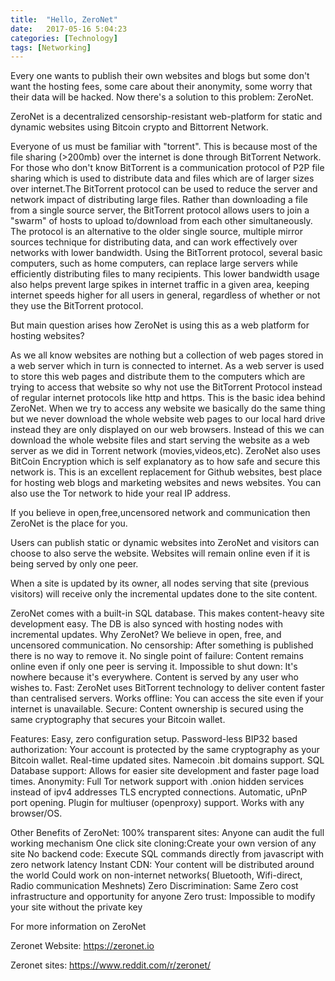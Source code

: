 ```yaml
---
title:  "Hello, ZeroNet"
date:   2017-05-16 5:04:23
categories: [Technology]
tags: [Networking]
---
```


Every one wants to publish their own websites and blogs but some don't want the hosting fees, some care about their anonymity, some worry that their data will be hacked. Now there's a solution to this problem: ZeroNet.

ZeroNet is a decentralized censorship-resistant web-platform for static and dynamic websites using Bitcoin crypto and Bittorrent Network.

Everyone of us must be familiar with "torrent". This is because most of the file sharing (>200mb) over the internet is done through BitTorrent Network. For those who don't know BitTorrent is a communication protocol of P2P file sharing which is used to distribute data and files which are of larger sizes over internet.The BitTorrent protocol can be used to reduce the server and network impact of distributing large files. Rather than downloading a file from a single source server, the BitTorrent protocol allows users to join a "swarm" of hosts to upload to/download from each other simultaneously. The protocol is an alternative to the older single source, multiple mirror sources technique for distributing data, and can work effectively over networks with lower bandwidth. Using the BitTorrent protocol, several basic computers, such as home computers, can replace large servers while efficiently distributing files to many recipients. This lower bandwidth usage also helps prevent large spikes in internet traffic in a given area, keeping internet speeds higher for all users in general, regardless of whether or not they use the BitTorrent protocol.

But main question arises how ZeroNet is using this as a web platform for hosting websites?

As we all know websites are nothing but a collection of web pages stored in a web server which in turn is connected to internet. As a web server is used to store this web pages and distribute them to the computers which are trying to access that website so why not use the BitTorrent Protocol instead of regular internet protocols like http and https. This is the basic idea behind ZeroNet. When we try to access any website we basically do the same thing but we never download the whole website web pages to our local hard drive instead they are only displayed on our web browsers. Instead of this we can download the whole website files and start serving the website as a web server as we did in Torrent network (movies,videos,etc). ZeroNet also uses BitCoin Encryption which is self explanatory as to how safe and secure this network is. This is an excellent replacement for Github websites, best place for hosting web blogs and marketing websites and news websites. You can also use the Tor network to hide your real IP address.

If you believe in open,free,uncensored network and communication then ZeroNet is the place for you.

Users can publish static or dynamic websites into ZeroNet and visitors can choose to also serve the website. Websites will remain online even if it is being served by only one peer.

When a site is updated by its owner, all nodes serving that site (previous visitors) will receive only the incremental updates done to the site content.

ZeroNet comes with a built-in SQL database. This makes content-heavy site development easy. The DB is also synced with hosting nodes with incremental updates.
Why ZeroNet?
     We believe in open, free, and uncensored communication.
    No censorship: After something is published there is no way to remove it.
    No single point of failure: Content remains online even if only one peer is serving it.
    Impossible to shut down: It's nowhere because it's everywhere. Content is served by any user who wishes to.
    Fast: ZeroNet uses BitTorrent technology to deliver content faster than centralised servers.
    Works offline: You can access the site even if your internet is unavailable.
    Secure: Content ownership is secured using the same cryptography that secures your Bitcoin wallet.

Features:
    Easy, zero configuration setup.
    Password-less BIP32 based authorization: Your account is protected by the same cryptography as your Bitcoin wallet.
    Real-time updated sites.
    Namecoin .bit domains support.
    SQL Database support: Allows for easier site development and faster page load times.
    Anonymity: Full Tor network support with .onion hidden services instead of ipv4 addresses
    TLS encrypted connections.
    Automatic, uPnP port opening.
    Plugin for multiuser (openproxy) support.
    Works with any browser/OS.

Other Benefits of ZeroNet:
    100% transparent sites: Anyone can audit the full working mechanism
    One click site cloning:Create your own version of any site
    No backend code: Execute SQL commands directly from javascript with zero network latency
    Instant CDN: Your content will be distributed around the world
    Could work on non-internet networks( Bluetooth, Wifi-direct, Radio communication Meshnets)
    Zero Discrimination: Same Zero cost infrastructure and opportunity for anyone
    Zero trust: Impossible to modify your site without the private key

For more information on ZeroNet

Zeronet Website: https://zeronet.io

Zeronet sites: https://www.reddit.com/r/zeronet/